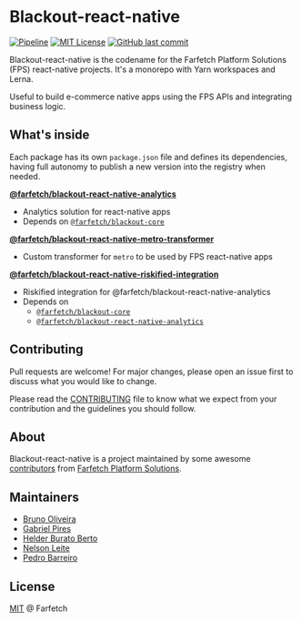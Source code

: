 # Blackout-react-native

[![Pipeline](https://github.com/Farfetch/blackout-react-native/actions/workflows/CI.yml/badge.svg)](https://github.com/Farfetch/blackout-react-native/actions/workflows/CI.yml)
[![MIT License](https://img.shields.io/apm/l/atomic-design-ui)](https://github.com/Farfetch/blackout-react-native/blob/main/LICENSE)
[![GitHub last commit](https://img.shields.io/github/last-commit/Farfetch/blackout)](https://github.com/Farfetch/blackout-react-native/graphs/commit-activity)

Blackout-react-native is the codename for the Farfetch Platform Solutions (FPS) react-native projects. It's a monorepo with Yarn workspaces and Lerna.

Useful to build e-commerce native apps using the FPS APIs and integrating business logic.

## What's inside

Each package has its own `package.json` file and defines its dependencies, having full autonomy to publish a new version into the registry when needed.

[**@farfetch/blackout-react-native-analytics**](packages/react-native-analytics)

- Analytics solution for react-native apps
- Depends on [`@farfetch/blackout-core`](https://www.npmjs.com/package/@farfetch/blackout-core)

[**@farfetch/blackout-react-native-metro-transformer**](packages/react-native-metro-transformer)

- Custom transformer for `metro` to be used by FPS react-native apps

[**@farfetch/blackout-react-native-riskified-integration**](packages/react-native-riskified-integration)

- Riskified integration for @farfetch/blackout-react-native-analytics
- Depends on
  - [`@farfetch/blackout-core`](https://www.npmjs.com/package/@farfetch/blackout-core)
  - [`@farfetch/blackout-react-native-analytics`](https://www.npmjs.com/package/@farfetch/blackout-react-native-analytics)

## Contributing

Pull requests are welcome! For major changes, please open an issue first to discuss what you would like to change.

Please read the [CONTRIBUTING](CONTRIBUTING.md) file to know what we expect from your contribution and the guidelines you should follow.

## About

Blackout-react-native is a project maintained by some awesome [contributors](https://github.com/Farfetch/blackout-react-native/graphs/contributors) from [Farfetch Platform Solutions](https://www.farfetchplatformsolutions.com/).

## Maintainers

- [Bruno Oliveira](https://github.com/boliveira)
- [Gabriel Pires](https://github.com/gabrielfmp)
- [Helder Burato Berto](https://github.com/helderburato)
- [Nelson Leite](https://github.com/nelsonleite)
- [Pedro Barreiro](https://github.com/pedro-gbf)

## License

[MIT](LICENSE) @ Farfetch

